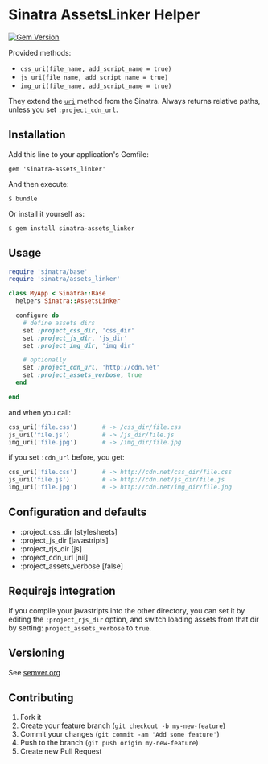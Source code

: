# Sinatra AssetsLinker Helper

[![Gem Version](https://badge.fury.io/rb/sinatra-assets_linker.svg)](http://badge.fury.io/rb/sinatra-assets_linker)


Provided methods:
* `css_uri(file_name, add_script_name = true)`
* `js_uri(file_name, add_script_name = true)`
* `img_uri(file_name, add_script_name = true)`

They extend the [`uri`][uri] method from the Sinatra.
Always returns relative paths, unless you set `:project_cdn_url`.

## Installation

Add this line to your application's Gemfile:

    gem 'sinatra-assets_linker'

And then execute:

    $ bundle

Or install it yourself as:

    $ gem install sinatra-assets_linker

## Usage

```ruby
require 'sinatra/base'
require 'sinatra/assets_linker'

class MyApp < Sinatra::Base
  helpers Sinatra::AssetsLinker

  configure do
    # define assets dirs
    set :project_css_dir, 'css_dir'
    set :project_js_dir, 'js_dir'
    set :project_img_dir, 'img_dir'

    # optionally
    set :project_cdn_url, 'http://cdn.net'
    set :project_assets_verbose, true
  end

end
```

and when you call:

```ruby
css_uri('file.css')       # -> /css_dir/file.css
js_uri('file.js')         # -> /js_dir/file.js
img_uri('file.jpg')       # -> /img_dir/file.jpg
```

if you set `:cdn_url` before, you get:

```ruby
css_uri('file.css')       # -> http://cdn.net/css_dir/file.css
js_uri('file.js')         # -> http://cdn.net/js_dir/file.js
img_uri('file.jpg')       # -> http://cdn.net/img_dir/file.jpg
```

## Configuration and defaults

* :project_css_dir [stylesheets]
* :project_js_dir [javastripts]
* :project_rjs_dir [js]
* :project_cdn_url [nil]
* :project_assets_verbose [false]

## Requirejs integration

If you compile your javastripts into the other directory, you can set it by
editing the `:project_rjs_dir` option, and switch loading assets from that
dir by setting: `project_assets_verbose` to `true`.

## Versioning

See [semver.org][semver]


## Contributing

1. Fork it
2. Create your feature branch (`git checkout -b my-new-feature`)
3. Commit your changes (`git commit -am 'Add some feature'`)
4. Push to the branch (`git push origin my-new-feature`)
5. Create new Pull Request

[uri]: https://github.com/sinatra/sinatra/blob/master/lib/sinatra/base.rb#L265
[semver]: http://semver.org/
